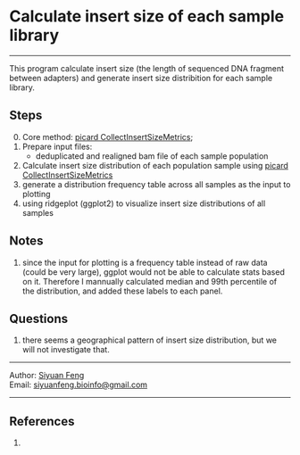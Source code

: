 # Calculate insert size of each sample library

----
This program calculate insert size (the length of sequenced DNA fragment between adapters) and generate insert size distribition for each sample library.

## Steps
0. Core method: [picard CollectInsertSizeMetrics][1];
1. Prepare input files:
    * deduplicated and realigned bam file of each sample population
2. Calculate insert size distribution of each population sample using [picard CollectInsertSizeMetrics][1]
3. generate a distribution frequency table across all samples as the input to plotting
4. using ridgeplot (ggplot2) to visualize insert size distributions of all samples

## Notes
1. since the input for plotting is a frequency table instead of raw data (could be very large), ggplot would not be able to calculate stats based on it. Therefore I mannually calculated median and 99th percentile of the distribution, and added these labels to each panel.

## Questions
1. there seems a geographical pattern of insert size distribution, but we will not investigate that.

----
Author: [Siyuan Feng](https://scholar.google.com/citations?user=REHFXSsAAAAJ&hl)  
Email: siyuanfeng.bioinfo@gmail.com

----
## References
1. [1]: https://broadinstitute.github.io/picard/command-line-overview.html#CollectInsertSizeMetrics (picard CollectInsertSizeMetrics)